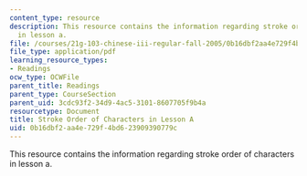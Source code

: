 ```yaml
---
content_type: resource
description: This resource contains the information regarding stroke order of characters
  in lesson a.
file: /courses/21g-103-chinese-iii-regular-fall-2005/0b16dbf2aa4e729f4bd623909390779c_MIT21G_103F05_cha1_7_rvw.pdf
file_type: application/pdf
learning_resource_types:
- Readings
ocw_type: OCWFile
parent_title: Readings
parent_type: CourseSection
parent_uid: 3cdc93f2-34d9-4ac5-3101-8607705f9b4a
resourcetype: Document
title: Stroke Order of Characters in Lesson A
uid: 0b16dbf2-aa4e-729f-4bd6-23909390779c
---
```

This resource contains the information regarding stroke order of characters in lesson a.

